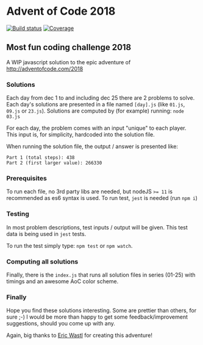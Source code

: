 # Advent of Code 2018

[![Build status](https://img.shields.io/travis/mraxus/advent-of-code-2018/master.svg?style=flat-square)](https://travis-ci.org/mraxus/advent-of-code-2018)
[![Coverage](https://img.shields.io/codecov/c/github/mraxus/advent-of-code-2018.svg?style=flat-square)](https://codecov.io/github/mraxus/advent-of-code-2018?branch=master)

## Most fun coding challenge 2018

A WIP javascript solution to the epic adventure of http://adventofcode.com/2018


### Solutions

Each day from dec 1 to and including dec 25 there are 2 problems to solve.
Each day's solutions are presented in a file named `[day].js` (like `01.js`, `09.js` or `23.js`). 
Solutions are computed by (for example) running: `node 03.js`

For each day, the problem comes with an input "unique" to each player. This input is, for simplicity, hardcoded into the solution file.

When running the solution file, the output / answer is presented like:

```
Part 1 (total steps): 438
Part 2 (first larger value): 266330
```


### Prerequisites

To run each file, no 3rd party libs are needed, but nodeJS `>= 11` is recommended as es6 syntax is used.
To run test, `jest` is needed (run `npm i`)


### Testing

In most problem descriptions, test inputs / output will be given.
This test data is being used in `jest` tests.

To run the test simply type: `npm test` or `npm watch`.


### Computing all solutions

Finally, there is the `index.js` that runs all solution files in series (01-25) with timings and an awesome AoC color scheme.


### Finally

Hope you find these solutions interesting. Some are prettier than others, for sure ;-) I would be more than happy to get some feedback/improvement suggestions, should you come up with any.

Again, big thanks to [Eric Wastl](https://twitter.com/ericwastl) for creating this adventure!
